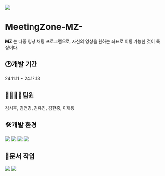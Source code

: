 <img src="https://capsule-render.vercel.app/api?
type=wave
&color=black
&height=300
&section=header
&text=capsule%20render
desc=MeetingZone(MZ)
&textBg=true
&fontSize=90
&fontColor=ffee00
&animation=fadeIn"
/>

# MeetingZone-MZ-

**MZ** 는 다중 영상 채팅 프로그램으로, 자신의 영상을 원하는 좌표로 이동 가능한 것이 특징이다. 

  
## :clock2:개발 기간
24.11.11 ~ 24.12.13

  
## 👨‍👩‍👦‍👦팀원
김시후, 김연경, 김유진, 김한중, 이재용

  
## 🛠개발 환경
<img src="https://img.shields.io/badge/springboot-6DB33F?style=for-the-badge&logo=springboot&logoColor=white">
<img src="https://img.shields.io/badge/raspberrypi-A22846?style=for-the-badge&logo=raspberrypi&logoColor=A22846"/>
<img src="https://img.shields.io/badge/cplusplus-00599C?style=for-the-badge&logo=cplusplus&logoColor=00599C"/>
<img src="https://img.shields.io/badge/qt-41CD52?style=for-the-badge&logo=qt&logoColor=41CD52"/>

## 📃문서 작업
<img src="https://img.shields.io/badge/notion-000000?style=for-the-badge&logo=notion&logoColor=000000"/>
<img src="https://img.shields.io/badge/discord-5865F2?style=for-the-badge&logo=discord&logoColor=5865F2"/>


